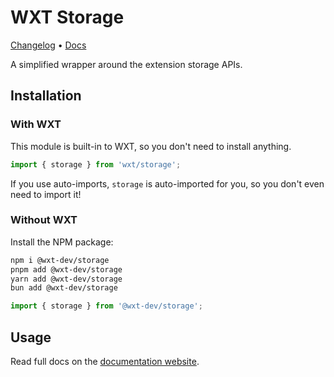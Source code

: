 # WXT Storage

[Changelog](https://github.com/wxt-dev/wxt/blob/main/packages/storage/CHANGELOG.md) &bull; [Docs](https://wxt.dev/storage.html)

A simplified wrapper around the extension storage APIs.

## Installation

### With WXT

This module is built-in to WXT, so you don't need to install anything.

```ts
import { storage } from 'wxt/storage';
```

If you use auto-imports, `storage` is auto-imported for you, so you don't even need to import it!

### Without WXT

Install the NPM package:

```sh
npm i @wxt-dev/storage
pnpm add @wxt-dev/storage
yarn add @wxt-dev/storage
bun add @wxt-dev/storage
```

```ts
import { storage } from '@wxt-dev/storage';
```

## Usage

Read full docs on the [documentation website](https://wxt.dev/storage.html).
